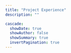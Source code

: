 ```yaml
---
title: "Project Experience"
description: ""

cascade:
  showDate: true
  showAuthor: false
  showSummary: true
  invertPagination: true
---
```

